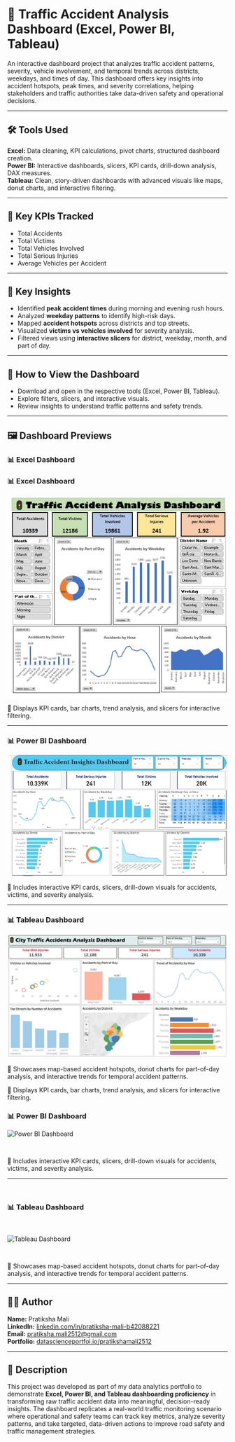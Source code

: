 # 🚦 Traffic Accident Analysis Dashboard (Excel, Power BI, Tableau)

An interactive dashboard project that analyzes traffic accident patterns, severity, vehicle involvement, and temporal trends across districts, weekdays, and times of day. This dashboard offers key insights into accident hotspots, peak times, and severity correlations, helping stakeholders and traffic authorities take data-driven safety and operational decisions.

---

## 🛠️ Tools Used

**Excel:** Data cleaning, KPI calculations, pivot charts, structured dashboard creation.  
**Power BI:** Interactive dashboards, slicers, KPI cards, drill-down analysis, DAX measures.  
**Tableau:** Clean, story-driven dashboards with advanced visuals like maps, donut charts, and interactive filtering.

---

## 🔑 Key KPIs Tracked

- Total Accidents
- Total Victims
- Total Vehicles Involved
- Total Serious Injuries
- Average Vehicles per Accident

---

## 🔑 Key Insights

- Identified **peak accident times** during morning and evening rush hours.
- Analyzed **weekday patterns** to identify high-risk days.
- Mapped **accident hotspots** across districts and top streets.
- Visualized **victims vs vehicles involved** for severity analysis.
- Filtered views using **interactive slicers** for district, weekday, month, and part of day.

---

## 🚀 How to View the Dashboard

- Download and open in the respective tools (Excel, Power BI, Tableau).
- Explore filters, slicers, and interactive visuals.
- Review insights to understand traffic patterns and safety trends.

---

## 🖼️ Dashboard Previews



### 📊 Excel Dashboard



### 📊 Excel Dashboard

![Excel Dashboard](./Traffic_Accident_Dashboard_Preview/excel_dashboard.JPG)

📌 Displays KPI cards, bar charts, trend analysis, and slicers for interactive filtering.

---

### 📊 Power BI Dashboard

![Power BI Dashboard](./Traffic_Accident_Dashboard_Preview/powerbi_dashboard.JPG)

📌 Includes interactive KPI cards, slicers, drill-down visuals for accidents, victims, and severity analysis.

---

### 📊 Tableau Dashboard

![Tableau Dashboard](./Traffic_Accident_Dashboard_Preview/tableau_dashboard.JPG)

📌 Showcases map-based accident hotspots, donut charts for part-of-day analysis, and interactive trends for temporal accident patterns.




📌 Displays KPI cards, bar charts, trend analysis, and slicers for interactive filtering.




### 📊 Power BI Dashboard



![Power BI Dashboard](./Traffic_Accident_Dasboard_Preview/powerbi_dashboard.JPG)

&nbsp;

📌 Includes interactive KPI cards, slicers, drill-down visuals for accidents, victims, and severity analysis.

---

&nbsp;

### 📊 Tableau Dashboard

&nbsp;

![Tableau Dashboard](./Traffic_Accident_Dasboard_Preview/tableau_dashboard.JPG)

&nbsp;

📌 Showcases map-based accident hotspots, donut charts for part-of-day analysis, and interactive trends for temporal accident patterns.

---

## 👩‍💻 Author

**Name:** Pratiksha Mali  
**LinkedIn:** [linkedin.com/in/pratiksha-mali-b42088221](https://www.linkedin.com/in/pratiksha-mali-b42088221)  
**Email:** [pratiksha.mali2512@gmail.com](mailto:pratiksha.mali2512@gmail.com)  
**Portfolio:** [datascienceportfol.io/pratikshamali2512](https://www.datascienceportfol.io/pratikshamali2512)

---

## 📝 Description

This project was developed as part of my data analytics portfolio to demonstrate **Excel, Power BI, and Tableau dashboarding proficiency** in transforming raw traffic accident data into meaningful, decision-ready insights. The dashboard replicates a real-world traffic monitoring scenario where operational and safety teams can track key metrics, analyze severity patterns, and take targeted, data-driven actions to improve road safety and traffic management strategies.
